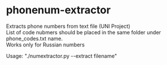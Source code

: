 # phonenum-extractor
Extracts phone numbers from text file (UNI Project)    
List of code nubmers should be placed in the same folder under phone_codes.txt name.    
Works only for Russian numbers

Usage: "./numextractor.py --extract filename"
